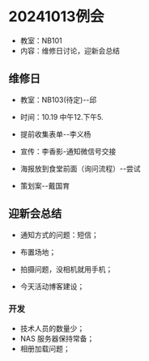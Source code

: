 # 20241013例会

* 教室：NB101
* 内容：维修日讨论，迎新会总结

## 维修日

* 教室：NB103(待定)--邱
* 时间：10.19  中午12.下午5.
* 提前收集表单--李义杨
* 宣传：李香影-通知微信号交接

* 海报放到食堂前面（询问流程）--尝试

* 策划案--戴国育

## 迎新会总结

* 通知方式的问题：短信；

* 布置场地；
* 拍摄问题，没相机就用手机；
* 今天活动博客建设；

### 开发

* 技术人员的数量少；
*  NAS  服务器保持常备；  
* 相册加载问题；